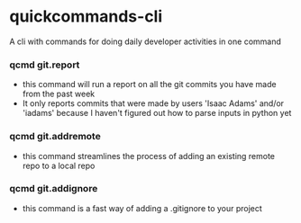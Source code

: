 # quickcommands-cli
A cli with commands for doing daily developer activities in one command


### qcmd git.report
- this command will run a report on all the git commits you have made from the past week
- It only reports commits that were made by users 'Isaac Adams' and/or 'iadams' because I haven't figured out how to parse inputs in python yet

### qcmd git.addremote
- this command streamlines the process of adding an existing remote repo to a local repo

### qcmd git.addignore
- this command is a fast way of adding a .gitignore to your project
